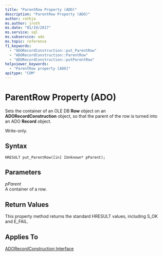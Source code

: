 ```yaml
---
title: "ParentRow Property (ADO)"
description: "ParentRow Property (ADO)"
author: rothja
ms.author: jroth
ms.date: "01/19/2017"
ms.service: sql
ms.subservice: ado
ms.topic: reference
f1_keywords:
  - "ADORecordConstruction::put_ParentRow"
  - "ADORecordConstruction::ParentRow"
  - "ADORecordConstruction::putParentRow"
helpviewer_keywords:
  - "ParentRow property [ADO]"
apitype: "COM"
---
```

# ParentRow Property (ADO)
Sets the container of an OLE DB **Row** object on an **ADORecordConstruction** object, so that the parent of the row is turned into an ADO **Record** object.  
  
 Write-only.  
  
## Syntax  
  
```  
HRESULT put_ParentRow([in] IUnknown* pParent);  
```  
  
## Parameters  
 *pParent*  
 A container of a row.  
  
## Return Values  
 This property method returns the standard HRESULT values, including S_OK and E_FAIL.  
  
## Applies To  
 [ADORecordConstruction Interface](./adorecordconstruction-interface.md)